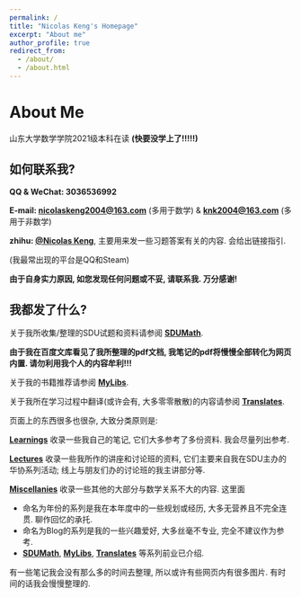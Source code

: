 ```yaml
---
permalink: /
title: "Nicolas Keng's Homepage"
excerpt: "About me"
author_profile: true
redirect_from: 
  - /about/
  - /about.html
---
```


About Me
======

山东大学数学学院2021级本科在读 **(快要没学上了!!!!!)**

## 如何联系我? 

**QQ & WeChat: 3036536992**

**E-mail: nicolaskeng2004@163.com** (多用于数学) & **knk2004@163.com** (多用于非数学)

**zhihu: [@Nicolas Keng](https://www.zhihu.com/people/nicolas-keng)**, 主要用来发一些习题答案有关的内容. 会给出链接指引. 

(我最常出现的平台是QQ和Steam)

**由于自身实力原因, 如您发现任何问题或不妥, 请联系我. 万分感谢!**

## 我都发了什么? 

关于我所收集/整理的SDU试题和资料请参阅 **[SDUMath](https://nicolaskeng.github.io/miscellanies/SDUMath-Exams)**. 

**由于我在百度文库看见了我所整理的pdf文档, 我笔记的pdf将慢慢全部转化为网页内置. 请勿利用我个人的内容牟利!!!**

关于我的书籍推荐请参阅 **[MyLibs](https://nicolaskeng.github.io/miscellanies/MyLibs)**. 

关于我所在学习过程中翻译(或许会有, 大多零零散散)的内容请参阅 **[Translates](https://nicolaskeng.github.io/miscellanies/Translates)**. 

页面上的东西很多也很杂, 大致分类原则是: 

**[Learnings](https://nicolaskeng.github.io/learnings/)** 收录一些我自己的笔记, 它们大多参考了多份资料. 我会尽量列出参考.

**[Lectures](https://nicolaskeng.github.io/lectures/)** 收录一些我所作的讲座和讨论班的资料, 它们主要来自我在SDU主办的华协系列活动; 线上与朋友们办的讨论班的我主讲部分等.

**[Miscellanies](https://nicolaskeng.github.io/miscellanies/)** 收录一些其他的大部分与数学关系不大的内容. 这里面
    
  - 命名为年份的系列是我在本年度中的一些规划或经历, 大多无营养且不完全连贯. 聊作回忆的承托.
  - 命名为Blog的系列是我的一些兴趣爱好, 大多丝毫不专业, 完全不建议作为参考. 
  - **[SDUMath](https://nicolaskeng.github.io/miscellanies/SDUMath-Exams)**, **[MyLibs](https://nicolaskeng.github.io/miscellanies/MyLibs)**, **[Translates](https://nicolaskeng.github.io/miscellanies/Translates)** 等系列前业已介绍.

有一些笔记我会没有那么多的时间去整理, 所以或许有些网页内有很多图片. 有时间的话我会慢慢整理的. 




